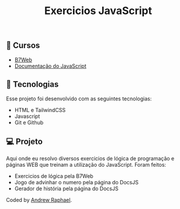 <h1 align="center"> Exercicios JavaScript </h1>

<br>

## 📓 Cursos

- <a href="https://alunos.b7web.com.br/login">B7Web</a>
- <a href="https://developer.mozilla.org/pt-BR/docs/Learn/JavaScript">Documentação do JavaScript</a>

## 🚀 Tecnologias

Esse projeto foi desenvolvido com as seguintes tecnologias:

- HTML e TailwindCSS
- Javascript
- Git e Github

## 💻 Projeto

Aqui onde eu resolvo diversos exercicios de lógica de programação e páginas WEB que treinam a utilização do JavaScript.
Foram feitos:
  - Exercicios de lógica pela B7Web
  - Jogo de advinhar o numero pela página do DocsJS
  - Gerador de história pela página do DocsJS

 <div class="attribution">
    Coded by <a href="#">Andrew Raphael</a>.
  </div>
